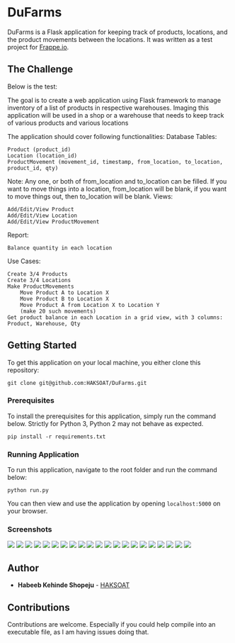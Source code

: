 # DuFarms

DuFarms is a Flask application for keeping track of products, locations, and the product movements between the locations.
It was written as a test project for [Frappe.io](https://frappe.io).

## The Challenge
Below is the test:  

The goal is to create a web application using Flask framework to manage inventory of a list of products in respective warehouses. Imaging this application will be used in a shop or a warehouse that needs to keep track of various products and various locations

The application should cover following functionalities:
Database Tables:

    Product (product_id)
    Location (location_id)
    ProductMovement (movement_id, timestamp, from_location, to_location, product_id, qty)

Note: Any one, or both of from_location and to_location can be filled. If you want to move things into a location, from_location will be blank, if you want to move things out, then to_location will be blank.
Views:

    Add/Edit/View Product
    Add/Edit/View Location
    Add/Edit/View ProductMovement

Report:

    Balance quantity in each location

Use Cases:

    Create 3/4 Products
    Create 3/4 Locations
    Make ProductMovements
        Move Product A to Location X
        Move Product B to Location X
        Move Product A from Location X to Location Y
        (make 20 such movements)
    Get product balance in each Location in a grid view, with 3 columns: Product, Warehouse, Qty


## Getting Started

To get this application on your local machine, you either clone this repository:  

`git clone git@github.com:HAKSOAT/DuFarms.git`

### Prerequisites

To install the prerequisites for this application, simply run the command below.
Strictly for Python 3, Python 2 may not behave as expected.

```
pip install -r requirements.txt
```

### Running Application

To run this application, navigate to the root folder and run the command below:

```
python run.py
```

You can then view and use the application by opening `localhost:5000` on your browser.

### Screenshots
![](https://github.com/HAKSOAT/DuFarms/blob/master/screenshots/0.png)
![](https://github.com/HAKSOAT/DuFarms/blob/master/screenshots/1.png)
![](https://github.com/HAKSOAT/DuFarms/blob/master/screenshots/2.png)
![](https://github.com/HAKSOAT/DuFarms/blob/master/screenshots/3.png)
![](https://github.com/HAKSOAT/DuFarms/blob/master/screenshots/4.png)
![](https://github.com/HAKSOAT/DuFarms/blob/master/screenshots/5.png)
![](https://github.com/HAKSOAT/DuFarms/blob/master/screenshots/6.png)
![](https://github.com/HAKSOAT/DuFarms/blob/master/screenshots/7.png)
![](https://github.com/HAKSOAT/DuFarms/blob/master/screenshots/8.png)
![](https://github.com/HAKSOAT/DuFarms/blob/master/screenshots/9.png)
![](https://github.com/HAKSOAT/DuFarms/blob/master/screenshots/10.png)
![](https://github.com/HAKSOAT/DuFarms/blob/master/screenshots/11.png)
![](https://github.com/HAKSOAT/DuFarms/blob/master/screenshots/12.png)
![](https://github.com/HAKSOAT/DuFarms/blob/master/screenshots/13.png)
![](https://github.com/HAKSOAT/DuFarms/blob/master/screenshots/14.png)
![](https://github.com/HAKSOAT/DuFarms/blob/master/screenshots/15.png)
![](https://github.com/HAKSOAT/DuFarms/blob/master/screenshots/16.png)
![](https://github.com/HAKSOAT/DuFarms/blob/master/screenshots/17.png)
![](https://github.com/HAKSOAT/DuFarms/blob/master/screenshots/18.png)
![](https://github.com/HAKSOAT/DuFarms/blob/master/screenshots/19.png)
![](https://github.com/HAKSOAT/DuFarms/blob/master/screenshots/20.png)


## Author

* **Habeeb Kehinde Shopeju** - [HAKSOAT](https://haksoat.github.io)


## Contributions

Contributions are welcome. Especially if you could help compile into an executable file, as I am having issues doing that.

